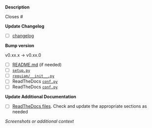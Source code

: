 <!-- IMPORTANT: Please do not create a PR without creating an issue first. -->

<!-- Fields in **bold** are REQUIRED, fields in *italics* are OPTIONAL. -->

**Description**
<!-- A description of the updates contained in this release. Example:  -->

Closes #


**Update Changelog**
<!-- List changes: be brief, use imperative mood or simple noun phrases and add linked issues -->
<!-- Examples: Improve verbosity of log messages #103 | GitHub actions for CI #105 -->

- [ ] [changelog](../../CHANGELOG.md) <!-- update changelog here -->

**Bump version**

v0.xx.x -> v0.xx.0

- [ ] [README.md](../../README.md) (if needed)
- [ ] [`setup.py`](../../setup.py)
- [ ] [`requiam/__init__.py`](../../requiam/__init__.py)
- [ ] ReadTheDocs [`conf.py`](../../docs/source/conf.py)
- [ ] ReadTheDocs [`conf.py`](../../docs/source/getting_started.rst)

**Update Additional Documentation**
- [ ] [ReadTheDocs files](../../docs/source/). Check and update the appropriate sections as needed

*Screenshots or additional context*
<!-- Add any other context about this release. -->

<!-- Do not push the release tag until this PR is merged -->

